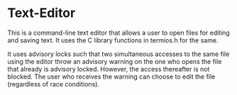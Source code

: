 # Text-Editor

This is a command-line text editor that allows a user to open files for editing and saving text. It uses the C library functions in termios.h for the same. 

It uses advisory locks such that two simultaneous accesses to the same file using the editor throw an advisory warning on the one who opens the file that already is advisory locked. However, the access thereafter is not blocked. The user who receives the warning can choose to edit the file (regardless of race conditions).
